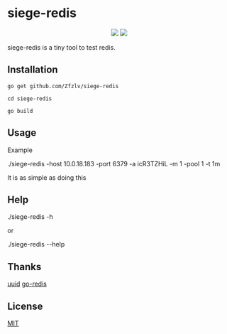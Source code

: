 # siege-redis

<p align="center">
	<img src="https://camo.githubusercontent.com/5b13bf8be0d98cf8e2764ce07ca68ee02a273f63/68747470733a2f2f696d672e736869656c64732e696f2f62616467652f676f6c616e672d312e31332d626c75652e7376673f7374796c653d666c6174">
	<a href="https://raw.githubusercontent.com/onevcat/Kingfisher/master/LICENSE"><img src="https://img.shields.io/cocoapods/l/Kingfisher.svg?style=flat"></a>
</p>

siege-redis is a tiny tool to test redis.

## Installation

```golang
go get github.com/Zfzlv/siege-redis

cd siege-redis

go build

```

## Usage

Example

./siege-redis -host 10.0.18.183 -port 6379 -a icR3TZHiL -m 1 -pool 1 -t 1m

It is as simple as doing this

## Help

./siege-redis -h

or

./siege-redis --help

## Thanks
[uuid](github.com/satori/go.uuid/)
[go-redis](github.com/go-redis/redis)

## License
[MIT](https://choosealicense.com/licenses/mit/)
